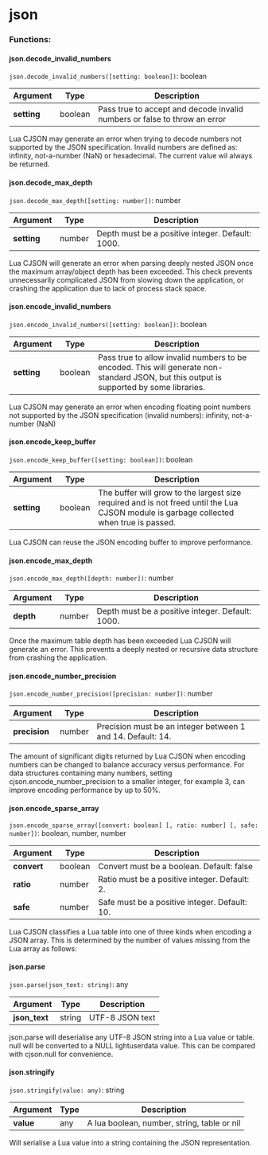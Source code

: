 # json

### Functions:

#### json.decode\_invalid\_numbers

`json.decode_invalid_numbers([setting: boolean])`: boolean

| Argument    | Type    | Description                                                               |
| ----------- | ------- | ------------------------------------------------------------------------- |
| **setting** | boolean | Pass true to accept and decode invalid numbers or false to throw an error |

Lua CJSON may generate an error when trying to decode numbers not supported by the JSON specification. Invalid numbers are defined as: infinity, not-a-number (NaN) or hexadecimal. The current value wil always be returned.

#### json.decode\_max\_depth

`json.decode_max_depth([setting: number])`: number

| Argument    | Type   | Description                                      |
| ----------- | ------ | ------------------------------------------------ |
| **setting** | number | Depth must be a positive integer. Default: 1000. |

Lua CJSON will generate an error when parsing deeply nested JSON once the maximum array/object depth has been exceeded. This check prevents unnecessarily complicated JSON from slowing down the application, or crashing the application due to lack of process stack space.

#### json.encode\_invalid\_numbers

`json.encode_invalid_numbers([setting: boolean])`: boolean

| Argument    | Type    | Description                                                                                                                             |
| ----------- | ------- | --------------------------------------------------------------------------------------------------------------------------------------- |
| **setting** | boolean | Pass true to allow invalid numbers to be encoded. This will generate non-standard JSON, but this output is supported by some libraries. |

Lua CJSON may generate an error when encoding floating point numbers not supported by the JSON specification (invalid numbers): infinity, not-a-number (NaN)

#### json.encode\_keep\_buffer

`json.encode_keep_buffer([setting: boolean])`: boolean

| Argument    | Type    | Description                                                                                                                             |
| ----------- | ------- | --------------------------------------------------------------------------------------------------------------------------------------- |
| **setting** | boolean | The buffer will grow to the largest size required and is not freed until the Lua CJSON module is garbage collected when true is passed. |

Lua CJSON can reuse the JSON encoding buffer to improve performance.

#### json.encode\_max\_depth

`json.encode_max_depth([depth: number])`: number

| Argument  | Type   | Description                                      |
| --------- | ------ | ------------------------------------------------ |
| **depth** | number | Depth must be a positive integer. Default: 1000. |

Once the maximum table depth has been exceeded Lua CJSON will generate an error. This prevents a deeply nested or recursive data structure from crashing the application.

#### json.encode\_number\_precision

`json.encode_number_precision([precision: number])`: number

| Argument      | Type   | Description                                                 |
| ------------- | ------ | ----------------------------------------------------------- |
| **precision** | number | Precision must be an integer between 1 and 14. Default: 14. |

The amount of significant digits returned by Lua CJSON when encoding numbers can be changed to balance accuracy versus performance. For data structures containing many numbers, setting cjson.encode\_number\_precision to a smaller integer, for example 3, can improve encoding performance by up to 50%.

#### json.encode\_sparse\_array

`json.encode_sparse_array([convert: boolean] [, ratio: number] [, safe: number])`: boolean, number, number

| Argument    | Type    | Description                                   |
| ----------- | ------- | --------------------------------------------- |
| **convert** | boolean | Convert must be a boolean. Default: false     |
| **ratio**   | number  | Ratio must be a positive integer. Default: 2. |
| **safe**    | number  | Safe must be a positive integer. Default: 10. |

Lua CJSON classifies a Lua table into one of three kinds when encoding a JSON array. This is determined by the number of values missing from the Lua array as follows:

#### json.parse

`json.parse(json_text: string)`: any

| Argument       | Type   | Description     |
| -------------- | ------ | --------------- |
| **json\_text** | string | UTF-8 JSON text |

json.parse will deserialise any UTF-8 JSON string into a Lua value or table. null will be converted to a NULL lightuserdata value. This can be compared with cjson.null for convenience.

#### json.stringify

`json.stringify(value: any)`: string

| Argument  | Type | Description                                 |
| --------- | ---- | ------------------------------------------- |
| **value** | any  | A lua boolean, number, string, table or nil |

Will serialise a Lua value into a string containing the JSON representation.
